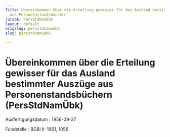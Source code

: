 ```yaml
---
Title: Übereinkommen über die Erteilung gewisser für das Ausland bestimmter Auszüge
  aus Personenstandsbüchern
jurabk: PersStdNamÜbk
layout: default
origslug: persstdnamuebk
slug: persstdnamuebk

---
```


# Übereinkommen über die Erteilung gewisser für das Ausland bestimmter Auszüge aus Personenstandsbüchern (PersStdNamÜbk)

Ausfertigungsdatum
:   1956-09-27

Fundstelle
:   BGBl II: 1961, 1056

